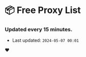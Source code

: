 # :package: Free Proxy List
### Updated every 15 minutes.

- Last updated: `2024-05-07 00:01`

:heart:
